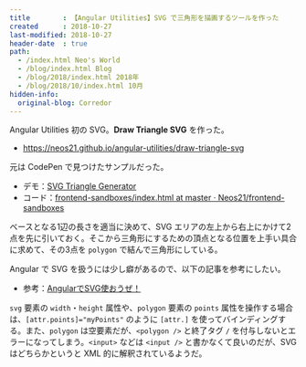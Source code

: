 ```yaml
---
title        : 【Angular Utilities】SVG で三角形を描画するツールを作った
created      : 2018-10-27
last-modified: 2018-10-27
header-date  : true
path:
  - /index.html Neo's World
  - /blog/index.html Blog
  - /blog/2018/index.html 2018年
  - /blog/2018/10/index.html 10月
hidden-info:
  original-blog: Corredor
---
```


Angular Utilities 初の SVG。**Draw Triangle SVG** を作った。

- <https://neos21.github.io/angular-utilities/draw-triangle-svg>

元は CodePen で見つけたサンプルだった。

- デモ：[SVG Triangle Generator](https://neos21.github.io/frontend-sandboxes/svg-triangle-generator/index.html)
- コード：[frontend-sandboxes/index.html at master · Neos21/frontend-sandboxes](https://github.com/neos21/frontend-sandboxes/blob/master/svg-triangle-generator/index.html)

ベースとなる1辺の長さを適当に決めて、SVG エリアの左上から右上にかけて2点を先に引いておく。そこから三角形にするための頂点となる位置を上手い具合に求めて、その3点を `polygon` で結んで三角形にしている。

Angular で SVG を扱うには少し癖があるので、以下の記事を参考にしたい。

- 参考：[AngularでSVG使おうぜ！](https://qiita.com/__akai/items/2ff7083d796c9c02c140)

`svg` 要素の `width`・`height` 属性や、`polygon` 要素の `points` 属性を操作する場合は、`[attr.points]="myPoints"` のように `[attr.]` を使ってバインディングする。また、`polygon` は空要素だが、`<polygon />` と終了タグ `/` を付与しないとエラーになってしまう。`<input>` などは `<input />` と書かなくて良いのだが、SVG はどちらかというと XML 的に解釈されているようだ。
